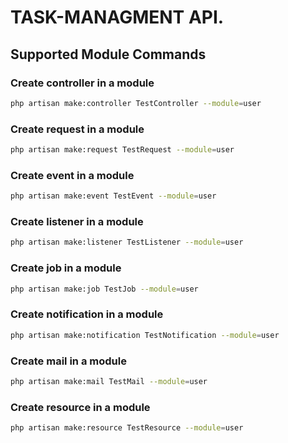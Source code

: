 # TASK-MANAGMENT API.

## Supported Module Commands

### Create controller in a module

```bash
php artisan make:controller TestController --module=user
```

### Create request in a module

```bash
php artisan make:request TestRequest --module=user
```

### Create event in a module

```bash
php artisan make:event TestEvent --module=user
```

### Create listener in a module

```bash
php artisan make:listener TestListener --module=user
```

### Create job in a module

```bash
php artisan make:job TestJob --module=user
```

### Create notification in a module

```bash
php artisan make:notification TestNotification --module=user
```

### Create mail in a module

```bash
php artisan make:mail TestMail --module=user
```

### Create resource in a module

```bash
php artisan make:resource TestResource --module=user
```

